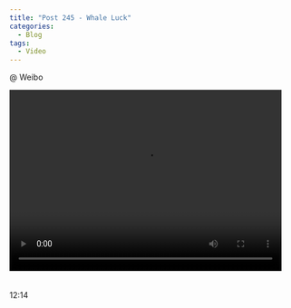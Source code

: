 ```yaml
---
title: "Post 245 - Whale Luck"
categories:
  - Blog
tags:
  - Video
---
```


@ Weibo

<video width="480" height="320" controls="controls">
  <source src="https://imgur.com/d4aa9iw.mp4" type="video/mp4">
</video>
<br/>

<br/>
<br/>
12:14

<script src="https://utteranc.es/client.js"
        repo="serendipityinlife/serendipityinlife.github.io"
        issue-term="pathname"
        theme="github-light"
        crossorigin="anonymous"
        async>
</script>
